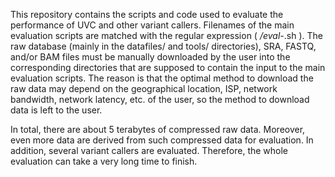 
This repository contains the scripts and code used to evaluate the performance of UVC and other variant callers.
Filenames of the main evaluation scripts are matched with the regular expression ( */eval-*.sh ).
The raw database (mainly in the datafiles/ and tools/ directories), SRA, FASTQ, and/or BAM files must be manually downloaded by the user into the corresponding directories that are supposed to contain the input to the main evaluation scripts.
The reason is that the optimal method to download the raw data may depend on the geographical location, ISP, network bandwidth, network latency, etc. of the user,
  so the method to download data is left to the user.

In total, there are about 5 terabytes of compressed raw data. 
Moreover, even more data are derived from such compressed data for evaluation. 
In addition, several variant callers are evaluated.
Therefore, the whole evaluation can take a very long time to finish.

